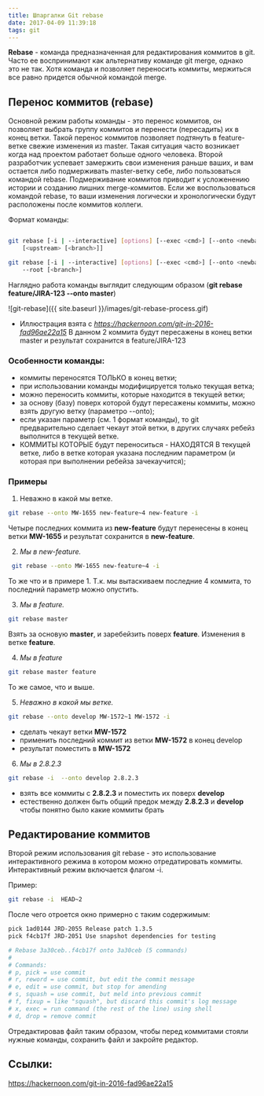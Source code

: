 ```yaml
---
title: Шпаргалки Git rebase
date: 2017-04-09 11:39:18
tags: git
---
```

**Rebase** - команда предназначенная для редактирования коммитов в git. Часто ее воспринимают как альтернативу команде git merge, однако это не так. Хотя команда и позволяет переносить коммиты, мержиться все равно придется обычной командой merge. 

## Перенос коммитов (rebase)
Основной режим работы команды - это перенос коммитов, он позволяет выбрать группу коммитов и перенести (пересадить) их в конец ветки. Такой перенос коммитов позволяет подтянуть в feature-ветке свежие изменения из master. Такая ситуация часто возникает когда над проектом работает больше одного человека. Второй разработчик успевает замержить свои изменения раньше ваших, и вам остается либо подмерживать master-ветку себе, либо пользоваться командой rebase. Подмерживание коммитов приводит к усложенению истории и созданию лишних merge-коммитов. Если же воспользоваться командой rebase, то ваши изменения логически и хронологически будут расположены после коммитов коллеги.


Формат команды:
```bash

git rebase [-i | --interactive] [options] [--exec <cmd>] [--onto <newbase>]	
    [<upstream> [<branch>]]

git rebase [-i | --interactive] [options] [--exec <cmd>] [--onto <newbase>]
	--root [<branch>]
```

Наглядно работа команды выглядит следующим образом (__git rebase feature/JIRA-123 --onto master__)

![git-rebase]({{ site.baseurl }}/images/git-rebase-process.gif)

* Иллюстрация взята с _https://hackernoon.com/git-in-2016-fad96ae22a15_
В данном 2 коммита будут пересажены в конец ветки master и результат сохранится в feature/JIRA-123


### Особенности команды: 

- коммиты переносятся ТОЛЬКО в конец ветки;
- при использовании команды модифицируется только текущая ветка;
- можно переносить коммиты, которые находится в текущей ветки;
- за основу (базу) поверх которой будут пересажены коммиты, можно взять другую ветку (параметро --onto);
- если указан параметр <branch> (см. 1 формат команды), то git предварительно сделает чекаут этой ветки, в других случаях ребейз выполнится в текущей ветке.
- КОММИТЫ КОТОРЫЕ будут переноситься - НАХОДЯТСЯ В текущей ветке, либо в ветке которая указана последним параметром (и которая при выполнении ребейза зачекаучится);



### Примеры

1. Неважно в какой мы ветке.
```bash
git rebase --onto MW-1655 new-feature~4 new-feature -i
```
Четыре последних коммита из **new-feature** будут перенесены в конец ветки **MW-1655** и результат сохранится в **new-feature**.

2. _Мы в new-feature._
```bash
 git rebase --onto MW-1655 new-feature~4 -i
```
То же что и в примере 1. Т.к. мы вытаскиваем последние 4 коммита, то последний параметр можно опустить.

3. _Мы в feature._
```bash
git rebase master
```
Взять за основую **master**, и заребейзить поверх **feature**. Изменения в ветке **feature**.

4. _Мы в feature_
```bash
git rebase master feature
```
То же самое, что и выше.

5. _Неважно в какой мы ветке._
```bash
git rebase --onto develop MW-1572~1 MW-1572 -i
```
- сделать чекаут ветки **MW-1572**
- применить последний коммит из ветки **MW-1572** в конец develop
- результат поместить в **MW-1572**

6. _Мы в 2.8.2.3_
```bash
git rebase -i  --onto develop 2.8.2.3
```
- взять все коммиты с **2.8.2.3** и поместить их поверх **develop**
- естественно должен быть общий предок между **2.8.2.3** и **develop** чтобы понятно было какие коммиты брать

## Редактирование коммитов
Второй режим использования git rebase - это использование интерактивного режима в котором можно отредатировать коммиты.
Интерактивный режим включается флагом -i. 

Пример:
```bash
git rebase -i  HEAD~2
```
После чего отроется окно примерно с таким содержимым:

```bash
pick 1ad0144 JRD-2055 Release patch 1.3.5
pick f4cb17f JRD-2051 Use snapshot dependencies for testing

# Rebase 3a30ceb..f4cb17f onto 3a30ceb (5 commands)
#
# Commands:
# p, pick = use commit
# r, reword = use commit, but edit the commit message
# e, edit = use commit, but stop for amending
# s, squash = use commit, but meld into previous commit
# f, fixup = like "squash", but discard this commit's log message
# x, exec = run command (the rest of the line) using shell
# d, drop = remove commit
```

Отредактировав файл таким образом, чтобы перед коммитами стояли нужные команды, сохранить файл и закройте редактор. 


## Ссылки:
https://hackernoon.com/git-in-2016-fad96ae22a15

